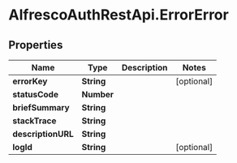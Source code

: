 # AlfrescoAuthRestApi.ErrorError

## Properties
Name | Type | Description | Notes
------------ | ------------- | ------------- | -------------
**errorKey** | **String** |  | [optional] 
**statusCode** | **Number** |  | 
**briefSummary** | **String** |  | 
**stackTrace** | **String** |  | 
**descriptionURL** | **String** |  | 
**logId** | **String** |  | [optional] 


